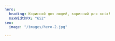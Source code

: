 ```yaml
---
hero:
  heading: Корисний для людей, корисний для всіх!
  maxWidthPX: "652"
seo:
  image: "/images/hero-2.jpg"

---
```

